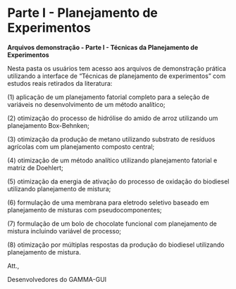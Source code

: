 # Parte I - Planejamento de Experimentos


**Arquivos demonstração - Parte I - Técnicas da Planejamento de Experimentos**

Nesta pasta os usuários tem acesso aos arquivos de demonstração prática utilizando a interface de “Técnicas de planejamento de experimentos” com estudos reais retirados da literatura:

(1) aplicação de um planejamento fatorial completo para a seleção de variáveis no desenvolvimento de um método analítico;

(2) otimização do processo de hidrólise do amido de arroz utilizando um planejamento Box-Behnken;

(3) otimização da produção de metano utilizando substrato de resíduos agrícolas com um planejamento composto central;

(4) otimização de um método analítico utilizando planejamento fatorial e matriz de Doehlert;

(5) otimização da energia de ativação do processo de oxidação do biodiesel utilizando planejamento de mistura;

(6) formulação de uma membrana para eletrodo seletivo baseado em planejamento de misturas com pseudocomponentes;

(7) formulação de um bolo de chocolate funcional com planejamento de mistura incluindo variável de processo;

(8) otimização por múltiplas respostas da produção do biodiesel utilizando planejamento de mistura.

Att.,

Desenvolvedores do GAMMA-GUI
